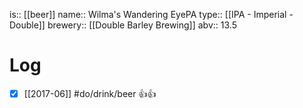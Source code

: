 is:: [[beer]]
name:: Wilma's Wandering EyePA
type:: [[IPA - Imperial - Double]]
brewery:: [[Double Barley Brewing]]
abv:: 13.5

# Log
- [x] [[2017-06]] #do/drink/beer 👍👍
